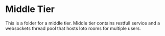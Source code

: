 # Middle Tier
This is a folder for a middle tier. Middle tier contains restfull service and a websockets thread pool that hosts loto rooms for multiple users.
